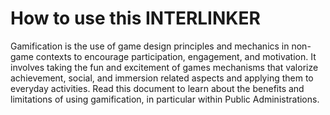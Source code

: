 # How to use this INTERLINKER
Gamification is the use of game design principles and mechanics in non-game contexts to encourage participation, engagement, and motivation. It involves taking the fun and excitement of games mechanisms that valorize achievement, social, and immersion related aspects and applying them to everyday activities.
Read this document to learn about the benefits and limitations of using gamification, in particular within Public Administrations.


